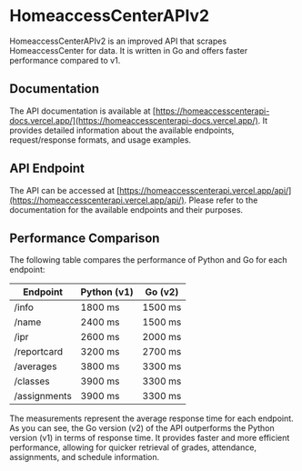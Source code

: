 # HomeaccessCenterAPIv2

HomeaccessCenterAPIv2 is an improved API that scrapes HomeaccessCenter for data. It is written in Go and offers faster performance compared to v1.

## Documentation

The API documentation is available at [https://homeaccesscenterapi-docs.vercel.app/](https://homeaccesscenterapi-docs.vercel.app/). It provides detailed information about the available endpoints, request/response formats, and usage examples.

## API Endpoint

The API can be accessed at [https://homeaccesscenterapi.vercel.app/api/](https://homeaccesscenterapi.vercel.app/api/). Please refer to the documentation for the available endpoints and their purposes.

## Performance Comparison

The following table compares the performance of Python and Go for each endpoint:

| Endpoint       | Python (v1) | Go (v2) |
|----------------|-------------|---------|
| /info          | 1800 ms     | 1500 ms |
| /name          | 2400 ms     | 1500 ms |
| /ipr           | 2600 ms     | 2000 ms |
| /reportcard    | 3200 ms     | 2700 ms |
| /averages      | 3800 ms     | 3300 ms |
| /classes       | 3900 ms     | 3300 ms |
| /assignments   | 3900 ms     | 3300 ms |


The measurements represent the average response time for each endpoint. As you can see, the Go version (v2) of the API outperforms the Python version (v1) in terms of response time. It provides faster and more efficient performance, allowing for quicker retrieval of grades, attendance, assignments, and schedule information.
